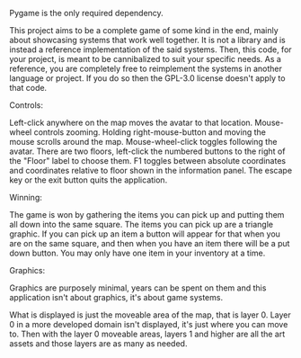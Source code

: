 Pygame is the only required dependency.

This project aims to be a complete game of some kind in the end, mainly about showcasing systems that work well together.  It is not a library and is instead a reference implementation of the said systems.  Then, this code, for your project, is meant to be cannibalized to suit your specific needs.  As a reference, you are completely free to reimplement the systems in another language or project.  If you do so then the GPL-3.0 license doesn't apply to that code.

Controls:

Left-click anywhere on the map moves the avatar to that location.  Mouse-wheel controls zooming.  Holding right-mouse-button and moving the mouse scrolls around the map.  Mouse-wheel-click toggles following the avatar.  There are two floors, left-click the numbered buttons to the right of the "Floor" label to choose them.  F1 toggles between absolute coordinates and coordinates relative to floor shown in the information panel.  The escape key or the exit button quits the application.

Winning:

The game is won by gathering the items you can pick up and putting them all down into the same square.  The items you can pick up are a triangle graphic.  If you can pick up an item a button will appear for that when you are on the same square, and then when you have an item there will be a put down button.  You may only have one item in your inventory at a time.

Graphics:

Graphics are purposely minimal, years can be spent on them and this application isn't about graphics, it's about game systems.

What is displayed is just the moveable area of the map, that is layer 0.  Layer 0 in a more developed domain isn't displayed, it's just where you can move to.  Then with the layer 0 moveable areas, layers 1 and higher are all the art assets and those layers are as many as needed.
